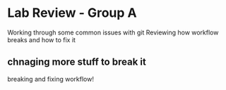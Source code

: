 # Lab Review - Group A
Working through some common issues with git
Reviewing how workflow breaks and how to fix it

## chnaging more stuff to break it
breaking and fixing workflow!

